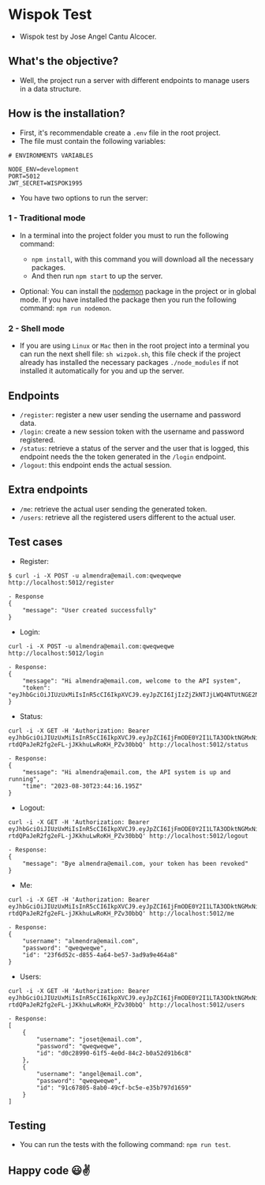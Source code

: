 # Wispok Test

* Wispok test by Jose Angel Cantu Alcocer.

## What's the objective?

* Well, the project run a server with different endpoints to manage users in a data structure.

## How is the installation?

* First, it's recommendable create a `.env` file in the root project.
* The file must contain the following variables:
```
# ENVIRONMENTS VARIABLES

NODE_ENV=development
PORT=5012
JWT_SECRET=WISPOK1995
```
* You have two options to run the server:

### 1 - Traditional mode

* In a terminal into the project folder you must to run the following command:
  * `npm install`, with this command you will download all the necessary packages.
  * And then run `npm start` to up the server.

* Optional: You can install the [nodemon](https://www.npmjs.com/package/nodemon) package in the project or in global mode. If you have installed the package then you run the following command: `npm run nodemon`.

### 2 - Shell mode
* If you are using `Linux` or `Mac` then in the root project into a terminal you can run the next shell file: `sh wizpok.sh`, this file check if the project already has installed the necessary packages `./node_modules` if not installed it automatically for you and up the server.

## Endpoints

* `/register`: register a new user sending the username and password data.
* `/login`: create a new session token with the username and password registered.
* `/status`: retrieve a status of the server and the user that is logged, this endpoint needs the the token generated in the `/login` endpoint.
* `/logout`: this endpoint ends the actual session.

## Extra endpoints

* `/me`: retrieve the actual user sending the generated token.
* `/users`: retrieve all the registered users different to the actual user.

## Test cases

- Register:

```
$ curl -i -X POST -u almendra@email.com:qweqweqwe http://localhost:5012/register

- Response
{
    "message": "User created successfully"
}
```

- Login:

```
curl -i -X POST -u almendra@email.com:qweqweqwe http://localhost:5012/login

- Response:
{
    "message": "Hi almendra@email.com, welcome to the API system",
    "token": "eyJhbGciOiJIUzUxMiIsInR5cCI6IkpXVCJ9.eyJpZCI6IjIzZjZkNTJjLWQ4NTUtNGE2NC1iZTU3LTNhZDlhOWU0NjRhOCIsImlhdCI6MTY5MzQzODkzNSwiZXhwIjoxNjkzNDM5MDU1fQ.3Pbz7dCNk8dTe2ISEMVotDt2kvCXGD1ay1aJ6qhNuWkvOcvlWISlSYwF5pDfeVp_SC_DvD0FLk9ar2qT9k5y_Q"
}
```

- Status:

```
curl -i -X GET -H 'Authorization: Bearer eyJhbGciOiJIUzUxMiIsInR5cCI6IkpXVCJ9.eyJpZCI6IjFmODE0Y2I1LTA3ODktNGMxNi05MjI0LTQ5ZTVlMGY0MDE4OSIsImlhdCI6MTY5MzQyNzA1NywiZXhwIjoxNjkzNDI3MTc3fQ.qJf7x_HfZetH8hLC6ffFKM_h1FepLNoOeQxGIkRf9LGfBfv-rtdQPaJeR2fg2eFL-jJKkhuLwRoKH_PZv30bbQ' http://localhost:5012/status

- Response:
{
    "message": "Hi almendra@email.com, the API system is up and running",
    "time": "2023-08-30T23:44:16.195Z"
}
```

- Logout:

```
curl -i -X GET -H 'Authorization: Bearer eyJhbGciOiJIUzUxMiIsInR5cCI6IkpXVCJ9.eyJpZCI6IjFmODE0Y2I1LTA3ODktNGMxNi05MjI0LTQ5ZTVlMGY0MDE4OSIsImlhdCI6MTY5MzQyNzA1NywiZXhwIjoxNjkzNDI3MTc3fQ.qJf7x_HfZetH8hLC6ffFKM_h1FepLNoOeQxGIkRf9LGfBfv-rtdQPaJeR2fg2eFL-jJKkhuLwRoKH_PZv30bbQ' http://localhost:5012/logout

- Response:
{
    "message": "Bye almendra@email.com, your token has been revoked"
}
```

- Me:

```
curl -i -X GET -H 'Authorization: Bearer eyJhbGciOiJIUzUxMiIsInR5cCI6IkpXVCJ9.eyJpZCI6IjFmODE0Y2I1LTA3ODktNGMxNi05MjI0LTQ5ZTVlMGY0MDE4OSIsImlhdCI6MTY5MzQyNzA1NywiZXhwIjoxNjkzNDI3MTc3fQ.qJf7x_HfZetH8hLC6ffFKM_h1FepLNoOeQxGIkRf9LGfBfv-rtdQPaJeR2fg2eFL-jJKkhuLwRoKH_PZv30bbQ' http://localhost:5012/me

- Response:
{
    "username": "almendra@email.com",
    "password": "qweqweqwe",
    "id": "23f6d52c-d855-4a64-be57-3ad9a9e464a8"
}
```

- Users:

```
curl -i -X GET -H 'Authorization: Bearer eyJhbGciOiJIUzUxMiIsInR5cCI6IkpXVCJ9.eyJpZCI6IjFmODE0Y2I1LTA3ODktNGMxNi05MjI0LTQ5ZTVlMGY0MDE4OSIsImlhdCI6MTY5MzQyNzA1NywiZXhwIjoxNjkzNDI3MTc3fQ.qJf7x_HfZetH8hLC6ffFKM_h1FepLNoOeQxGIkRf9LGfBfv-rtdQPaJeR2fg2eFL-jJKkhuLwRoKH_PZv30bbQ' http://localhost:5012/users

- Response:
[
    {
        "username": "joset@email.com",
        "password": "qweqweqwe",
        "id": "d0c28990-61f5-4e0d-84c2-b0a52d91b6c8"
    },
    {
        "username": "angel@email.com",
        "password": "qweqweqwe",
        "id": "91c67805-8ab0-49cf-bc5e-e35b797d1659"
    }
]
```

## Testing

* You can run the tests with the following command: `npm run test`.

## Happy code 😃✌️